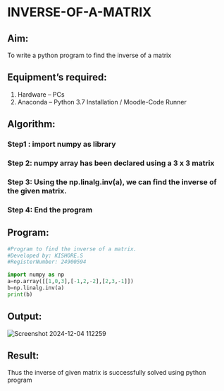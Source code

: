 # INVERSE-OF-A-MATRIX
## Aim:
To write a python program to find the inverse of a matrix
## Equipment’s required:
1. 	Hardware – PCs
2. 	Anaconda – Python 3.7 Installation / Moodle-Code Runner
## Algorithm:
### Step1 : import numpy as library
### Step 2: numpy array has been declared using a 3 x 3 matrix
### Step 3: Using the np.linalg.inv(a), we can find the inverse of the given matrix.
### Step 4: End the program

## Program:

```python
#Program to find the inverse of a matrix.
#Developed by: KISHORE.S
#RegisterNumber: 24900594

import numpy as np
a=np.array([[1,0,3],[-1,2,-2],[2,3,-1]])
b=np.linalg.inv(a)
print(b)

```
## Output:
![Screenshot 2024-12-04 112259](https://github.com/user-attachments/assets/8dbcda56-a6cb-4bb8-93ac-7bf97666d801)

## Result:
Thus the inverse of given matrix is successfully solved using python program

